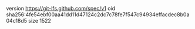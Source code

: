 version https://git-lfs.github.com/spec/v1
oid sha256:4fe54ebf00aa41dd11d47124c2dc7c78fe7f547c94934effacdec8b0a04c18d5
size 1522
